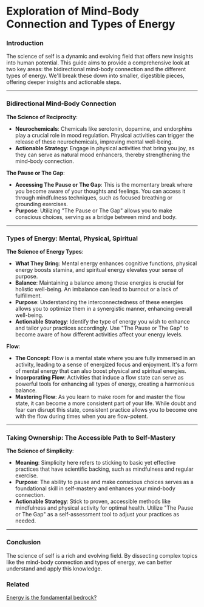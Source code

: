 # Exploration of Mind-Body Connection and Types of Energy

### Introduction

The science of self is a dynamic and evolving field that offers new insights into human potential. This guide aims to provide a comprehensive look at two key areas: the bidirectional mind-body connection and the different types of energy. We'll break these down into smaller, digestible pieces, offering deeper insights and actionable steps.

---

### Bidirectional Mind-Body Connection

**The Science of Reciprocity**:

- **Neurochemicals**: Chemicals like serotonin, dopamine, and endorphins play a crucial role in mood regulation. Physical activities can trigger the release of these neurochemicals, improving mental well-being.
- **Actionable Strategy**: Engage in physical activities that bring you joy, as they can serve as natural mood enhancers, thereby strengthening the mind-body connection.

**The Pause or The Gap**:

- **Accessing The Pause or The Gap**: This is the momentary break where you become aware of your thoughts and feelings. You can access it through mindfulness techniques, such as focused breathing or grounding exercises.
- **Purpose**: Utilizing "The Pause or The Gap" allows you to make conscious choices, serving as a bridge between mind and body.

---

### Types of Energy: Mental, Physical, Spiritual

**The Science of Energy Types**:

- **What They Bring**: Mental energy enhances cognitive functions, physical energy boosts stamina, and spiritual energy elevates your sense of purpose.
- **Balance**: Maintaining a balance among these energies is crucial for holistic well-being. An imbalance can lead to burnout or a lack of fulfillment.
- **Purpose**: Understanding the interconnectedness of these energies allows you to optimize them in a synergistic manner, enhancing overall well-being.
- **Actionable Strategy**: Identify the type of energy you wish to enhance and tailor your practices accordingly. Use "The Pause or The Gap" to become aware of how different activities affect your energy levels.

**Flow**:

- **The Concept**: Flow is a mental state where you are fully immersed in an activity, leading to a sense of energized focus and enjoyment. It's a form of mental energy that can also boost physical and spiritual energies.
- **Incorporating Flow**: Activities that induce a flow state can serve as powerful tools for enhancing all types of energy, creating a harmonious balance.
- **Mastering Flow**: As you learn to make room for and master the flow state, it can become a more consistent part of your life. While doubt and fear can disrupt this state, consistent practice allows you to become one with the flow during times when you are flow-potent.

---

### Taking Ownership: The Accessible Path to Self-Mastery

**The Science of Simplicity**:

- **Meaning**: Simplicity here refers to sticking to basic yet effective practices that have scientific backing, such as mindfulness and regular exercise.
- **Purpose**: The ability to pause and make conscious choices serves as a foundational skill in self-mastery and enhances your mind-body connection.
- **Actionable Strategy**: Stick to proven, accessible methods like mindfulness and physical activity for optimal health. Utilize "The Pause or The Gap" as a self-assessment tool to adjust your practices as needed.

---

### Conclusion

The science of self is a rich and evolving field. By dissecting complex topics like the mind-body connection and types of energy, we can better understand and apply this knowledge.

### Related

[Energy is the fondamental bedrock?](../Energy%20is%20the%20fondamental%20bedrock%20da401438e5e241779626fb8bc0f6a061.md)